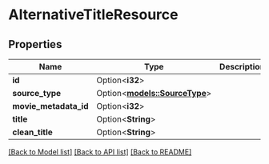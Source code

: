 # AlternativeTitleResource

## Properties

Name | Type | Description | Notes
------------ | ------------- | ------------- | -------------
**id** | Option<**i32**> |  | [optional]
**source_type** | Option<[**models::SourceType**](SourceType.md)> |  | [optional]
**movie_metadata_id** | Option<**i32**> |  | [optional]
**title** | Option<**String**> |  | [optional]
**clean_title** | Option<**String**> |  | [optional]

[[Back to Model list]](../README.md#documentation-for-models) [[Back to API list]](../README.md#documentation-for-api-endpoints) [[Back to README]](../README.md)


